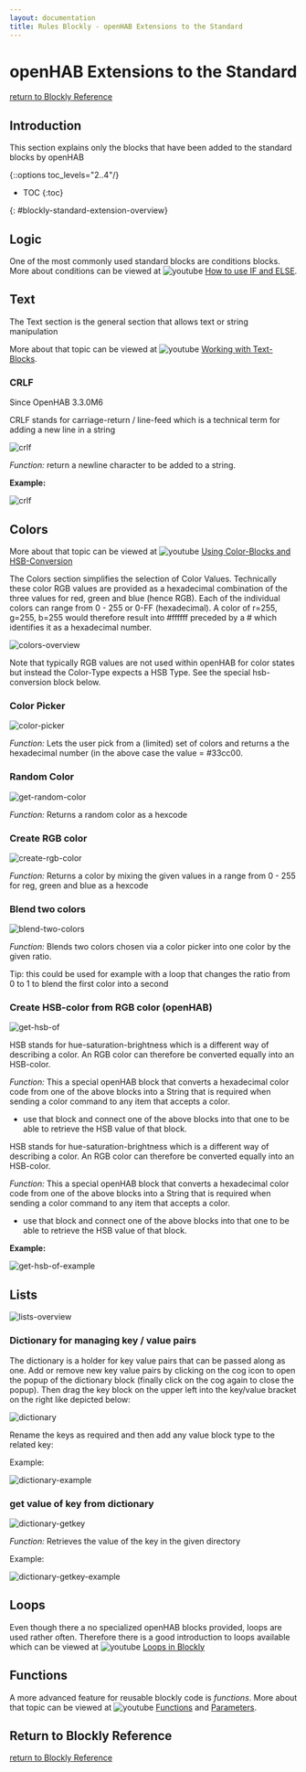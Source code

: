 ```yaml
---
layout: documentation
title: Rules Blockly - openHAB Extensions to the Standard
---
```

<!-- markdownlint-disable MD036 -->

# openHAB Extensions to the Standard

[return to Blockly Reference](index.html#openhab-extensions-to-the-standard)

## Introduction

This section explains only the blocks that have been added to the standard blocks by openHAB

{::options toc_levels="2..4"/}

- TOC
{:toc}

{: #blockly-standard-extension-overview}

## Logic

One of the most commonly used standard blocks are conditions blocks.
More about conditions can be viewed at ![youtube](../images/blockly/youtube-logo-small.png) [How to use IF and ELSE](https://youtu.be/hSRfooBKn9A?t=445).

## Text

The Text section is the general section that allows text or string manipulation

More about that topic can be viewed at ![youtube](../images/blockly/youtube-logo-small.png) [Working with Text-Blocks](https://youtu.be/EdllUlJ7p6k?t=975).

### CRLF

Since OpenHAB 3.3.0M6

CRLF stands for carriage-return / line-feed which is a technical term for adding a new line in a string

![crlf](../images/blockly/blockly-text-overview.png)

*Function:* return a newline character to be added to a string.

**Example:**

![crlf](../images/blockly/blockly-text-crlf-example.png)

## Colors

More about that topic can be viewed at ![youtube](../images/blockly/youtube-logo-small.png) [Using Color-Blocks and HSB-Conversion ](https://youtu.be/EdllUlJ7p6k?t=1366)

The Colors section simplifies the selection of  Color Values.
Technically these color RGB values are provided as a hexadecimal combination of the three values for red, green and blue (hence RGB).
Each of the individual colors can range from 0 - 255 or 0-FF (hexadecimal).
A color of r=255, g=255, b=255 would therefore result into #ffffff preceded by a # which identifies it as a hexadecimal number.

![colors-overview](../images/blockly/blockly-colors-overview.png)

Note that typically RGB values are not used within openHAB for color states but instead the Color-Type expects a HSB Type.
See the special hsb-conversion block below.

### Color Picker

![color-picker](../images/blockly/blockly-colors-picker.png)

*Function:* Lets the user pick from a (limited) set of colors and returns a the hexadecimal number (in the above case the value = #33cc00.

### Random Color

![get-random-color](../images/blockly/blockly-colors-random.png)

*Function:* Returns a random color as a hexcode

### Create RGB color

![create-rgb-color](../images/blockly/blockly-color-create-rgb.png)

*Function:* Returns a color by mixing the given values in a range from 0 - 255 for reg, green and blue as a hexcode

### Blend two colors

![blend-two-colors](../images/blockly/blockly-colors-blend.png)

*Function:* Blends two colors chosen via a color picker into one color by the given ratio.

Tip: this could be used for example with a loop that changes the ratio from 0 to 1 to blend the first color into a second

### Create HSB-color from RGB color (openHAB)

![get-hsb-of](../images/blockly/blockly-colors-hsbof.png)

HSB stands for hue-saturation-brightness which is a different way of describing a color.
An RGB color can therefore be converted equally into an HSB-color.

*Function:* This a special openHAB block that converts a hexadecimal color code from one of the above blocks into a String that is required when sending a color command to any item that accepts a color.

- use that block and connect one of the above blocks into that one to be able to retrieve the HSB value of that block.

HSB stands for hue-saturation-brightness which is a different way of describing a color.
An RGB color can therefore be converted equally into an HSB-color.

*Function:* This a special openHAB block that converts a hexadecimal color code from one of the above blocks into a String that is required when sending a color command to any item that accepts a color.

- use that block and connect one of the above blocks into that one to be able to retrieve the HSB value of that block.

**Example:**

![get-hsb-of-example](../images/blockly/blockly-colors-hsbof-example.png)

## Lists

![lists-overview](../images/blockly/blockly-lists-dictionary-overview.png)

### Dictionary for managing key / value pairs

The dictionary is a holder for key value pairs that can be passed along as one.
Add or remove new key value pairs by clicking on the cog icon to open the popup of the dictionary block (finally click on the cog again to close the popup).
Then drag the key block on the upper left into the key/value bracket on the right like depicted below:

![dictionary](../images/blockly/blockly-lists-dictionary.png)

Rename the keys as required and then add any value block type to the related key:

Example:

![dictionary-example](../images/blockly/blockly-lists-dictionary-example.png)

### get value of key from dictionary

![dictionary-getkey](../images/blockly/blockly-lists-dictionary-getkey.png)

*Function:* Retrieves the value of the key in the given directory

Example:

![dictionary-getkey-example](../images/blockly/blockly-lists-dictionary-getkey-example.png)

## Loops

Even though there a no specialized openHAB blocks provided, loops are used rather often. Therefore there is a good introduction to loops available which can be viewed at ![youtube](../images/blockly/youtube-logo-small.png) [Loops in Blockly](https://youtu.be/EdllUlJ7p6k?t=1947)

## Functions

A more advanced feature for reusable blockly code is _functions_. More about that topic can be viewed at ![youtube](../images/blockly/youtube-logo-small.png) [Functions](https://youtu.be/hSRfooBKn9A?t=60) and [Parameters](https://youtu.be/hSRfooBKn9A?t=170).

## Return to Blockly Reference

[return to Blockly Reference](index.html#openhab-extensions-to-the-standard)
